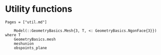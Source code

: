 # Utility functions

```@index
Pages = ["util.md"]
```

```@docs
    Model(::GeometryBasics.Mesh{3, T, <: GeometryBasics.NgonFace{3}}) where T
    GeometryBasics.mesh
    meshunion
    obspoints_plane
```

